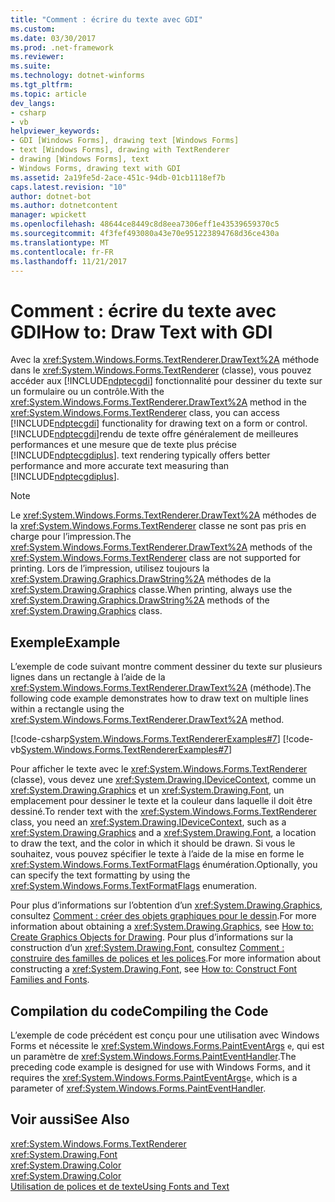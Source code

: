 ```yaml
---
title: "Comment : écrire du texte avec GDI"
ms.custom: 
ms.date: 03/30/2017
ms.prod: .net-framework
ms.reviewer: 
ms.suite: 
ms.technology: dotnet-winforms
ms.tgt_pltfrm: 
ms.topic: article
dev_langs:
- csharp
- vb
helpviewer_keywords:
- GDI [Windows Forms], drawing text [Windows Forms]
- text [Windows Forms], drawing with TextRenderer
- drawing [Windows Forms], text
- Windows Forms, drawing text with GDI
ms.assetid: 2a19fe5d-2ace-451c-94db-01cb1118ef7b
caps.latest.revision: "10"
author: dotnet-bot
ms.author: dotnetcontent
manager: wpickett
ms.openlocfilehash: 48644ce8449c8d8eea7306eff1e43539659370c5
ms.sourcegitcommit: 4f3fef493080a43e70e951223894768d36ce430a
ms.translationtype: MT
ms.contentlocale: fr-FR
ms.lasthandoff: 11/21/2017
---
```

# <a name="how-to-draw-text-with-gdi"></a><span data-ttu-id="b8937-102">Comment : écrire du texte avec GDI</span><span class="sxs-lookup"><span data-stu-id="b8937-102">How to: Draw Text with GDI</span></span>
<span data-ttu-id="b8937-103">Avec la <xref:System.Windows.Forms.TextRenderer.DrawText%2A> méthode dans le <xref:System.Windows.Forms.TextRenderer> (classe), vous pouvez accéder aux [!INCLUDE[ndptecgdi](../../../../includes/ndptecgdi-md.md)] fonctionnalité pour dessiner du texte sur un formulaire ou un contrôle.</span><span class="sxs-lookup"><span data-stu-id="b8937-103">With the <xref:System.Windows.Forms.TextRenderer.DrawText%2A> method in the <xref:System.Windows.Forms.TextRenderer> class, you can access [!INCLUDE[ndptecgdi](../../../../includes/ndptecgdi-md.md)] functionality for drawing text on a form or control.</span></span> [!INCLUDE[ndptecgdi](../../../../includes/ndptecgdi-md.md)]<span data-ttu-id="b8937-104">rendu de texte offre généralement de meilleures performances et une mesure que de texte plus précise [!INCLUDE[ndptecgdiplus](../../../../includes/ndptecgdiplus-md.md)].</span><span class="sxs-lookup"><span data-stu-id="b8937-104"> text rendering typically offers better performance and more accurate text measuring than [!INCLUDE[ndptecgdiplus](../../../../includes/ndptecgdiplus-md.md)].</span></span>  
  
> [!NOTE]
>  <span data-ttu-id="b8937-105">Le <xref:System.Windows.Forms.TextRenderer.DrawText%2A> méthodes de la <xref:System.Windows.Forms.TextRenderer> classe ne sont pas pris en charge pour l’impression.</span><span class="sxs-lookup"><span data-stu-id="b8937-105">The <xref:System.Windows.Forms.TextRenderer.DrawText%2A> methods of the <xref:System.Windows.Forms.TextRenderer> class are not supported for printing.</span></span> <span data-ttu-id="b8937-106">Lors de l’impression, utilisez toujours la <xref:System.Drawing.Graphics.DrawString%2A> méthodes de la <xref:System.Drawing.Graphics> classe.</span><span class="sxs-lookup"><span data-stu-id="b8937-106">When printing, always use the <xref:System.Drawing.Graphics.DrawString%2A> methods of the <xref:System.Drawing.Graphics> class.</span></span>  
  
## <a name="example"></a><span data-ttu-id="b8937-107">Exemple</span><span class="sxs-lookup"><span data-stu-id="b8937-107">Example</span></span>  
 <span data-ttu-id="b8937-108">L’exemple de code suivant montre comment dessiner du texte sur plusieurs lignes dans un rectangle à l’aide de la <xref:System.Windows.Forms.TextRenderer.DrawText%2A> (méthode).</span><span class="sxs-lookup"><span data-stu-id="b8937-108">The following code example demonstrates how to draw text on multiple lines within a rectangle using the <xref:System.Windows.Forms.TextRenderer.DrawText%2A> method.</span></span>  
  
 [!code-csharp[System.Windows.Forms.TextRendererExamples#7](../../../../samples/snippets/csharp/VS_Snippets_Winforms/System.Windows.Forms.TextRendererExamples/CS/Form1.cs#7)]
 [!code-vb[System.Windows.Forms.TextRendererExamples#7](../../../../samples/snippets/visualbasic/VS_Snippets_Winforms/System.Windows.Forms.TextRendererExamples/VB/Form1.vb#7)]  
  
 <span data-ttu-id="b8937-109">Pour afficher le texte avec le <xref:System.Windows.Forms.TextRenderer> (classe), vous devez une <xref:System.Drawing.IDeviceContext>, comme un <xref:System.Drawing.Graphics> et un <xref:System.Drawing.Font>, un emplacement pour dessiner le texte et la couleur dans laquelle il doit être dessiné.</span><span class="sxs-lookup"><span data-stu-id="b8937-109">To render text with the <xref:System.Windows.Forms.TextRenderer> class, you need an <xref:System.Drawing.IDeviceContext>, such as a <xref:System.Drawing.Graphics> and a <xref:System.Drawing.Font>, a location to draw the text, and the color in which it should be drawn.</span></span> <span data-ttu-id="b8937-110">Si vous le souhaitez, vous pouvez spécifier le texte à l’aide de la mise en forme le <xref:System.Windows.Forms.TextFormatFlags> énumération.</span><span class="sxs-lookup"><span data-stu-id="b8937-110">Optionally, you can specify the text formatting by using the <xref:System.Windows.Forms.TextFormatFlags> enumeration.</span></span>  
  
 <span data-ttu-id="b8937-111">Pour plus d’informations sur l’obtention d’un <xref:System.Drawing.Graphics>, consultez [Comment : créer des objets graphiques pour le dessin](../../../../docs/framework/winforms/advanced/how-to-create-graphics-objects-for-drawing.md).</span><span class="sxs-lookup"><span data-stu-id="b8937-111">For more information about obtaining a <xref:System.Drawing.Graphics>, see [How to: Create Graphics Objects for Drawing](../../../../docs/framework/winforms/advanced/how-to-create-graphics-objects-for-drawing.md).</span></span> <span data-ttu-id="b8937-112">Pour plus d’informations sur la construction d’un <xref:System.Drawing.Font>, consultez [Comment : construire des familles de polices et les polices](../../../../docs/framework/winforms/advanced/how-to-construct-font-families-and-fonts.md).</span><span class="sxs-lookup"><span data-stu-id="b8937-112">For more information about constructing a <xref:System.Drawing.Font>, see [How to: Construct Font Families and Fonts](../../../../docs/framework/winforms/advanced/how-to-construct-font-families-and-fonts.md).</span></span>  
  
## <a name="compiling-the-code"></a><span data-ttu-id="b8937-113">Compilation du code</span><span class="sxs-lookup"><span data-stu-id="b8937-113">Compiling the Code</span></span>  
 <span data-ttu-id="b8937-114">L’exemple de code précédent est conçu pour une utilisation avec Windows Forms et nécessite le <xref:System.Windows.Forms.PaintEventArgs> `e`, qui est un paramètre de <xref:System.Windows.Forms.PaintEventHandler>.</span><span class="sxs-lookup"><span data-stu-id="b8937-114">The preceding code example is designed for use with Windows Forms, and it requires the <xref:System.Windows.Forms.PaintEventArgs>`e`, which is a parameter of <xref:System.Windows.Forms.PaintEventHandler>.</span></span>  
  
## <a name="see-also"></a><span data-ttu-id="b8937-115">Voir aussi</span><span class="sxs-lookup"><span data-stu-id="b8937-115">See Also</span></span>  
 <xref:System.Windows.Forms.TextRenderer>  
 <xref:System.Drawing.Font>  
 <xref:System.Drawing.Color>  
 <xref:System.Drawing.Color>  
 [<span data-ttu-id="b8937-116">Utilisation de polices et de texte</span><span class="sxs-lookup"><span data-stu-id="b8937-116">Using Fonts and Text</span></span>](../../../../docs/framework/winforms/advanced/using-fonts-and-text.md)
